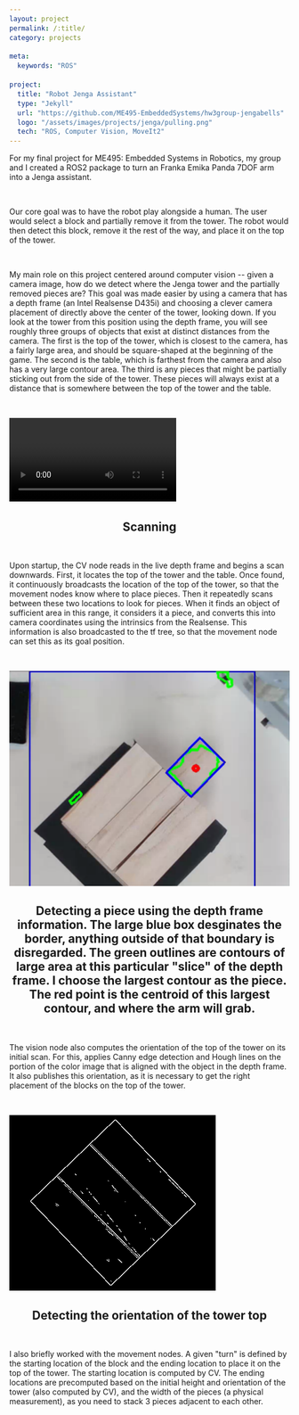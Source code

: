 ```yaml
---
layout: project
permalink: /:title/
category: projects

meta:
  keywords: "ROS"

project:
  title: "Robot Jenga Assistant"
  type: "Jekyll"
  url: "https://github.com/ME495-EmbeddedSystems/hw3group-jengabells"
  logo: "/assets/images/projects/jenga/pulling.png"
  tech: "ROS, Computer Vision, MoveIt2"
---
```





<p>For my final project for ME495: Embedded Systems in Robotics, my group and I created a ROS2 package to turn an Franka Emika Panda 7DOF arm into a Jenga assistant.</p> 

<br>
<p>Our core goal was to have the robot play alongside a human. The user would select a block and partially remove it from the tower. The robot would then detect this block, remove it the rest of the way, and place it on the top of the tower.</p>
<br>

<p>My main role on this project centered around computer vision -- given a camera image, how do we detect where the Jenga tower and the partially removed pieces are? This goal was made easier by using a camera that has a depth frame (an Intel Realsense D435i) and choosing a clever camera placement of directly above the center of the tower, looking down. 
If you look at the tower from this position using the depth frame, you will see roughly three groups of objects that exist at distinct distances from the camera. The first is the top of the tower, which is closest to the camera, has a fairly large area, and should be square-shaped at the beginning of the game. The second is the table, which is farthest from the camera and also has a very large contour area. The third is any pieces that might be partially sticking out from the side of the tower. These pieces will always exist at a distance that is somewhere between the top of the tower and the table.</p>

<br>

![Description](/assets/images/projects/jenga/scanning_2windows.webm)
<center><h2>Scanning </h2></center>

<br>
<p>Upon startup, the CV node reads in the live depth frame and begins a scan downwards. First, it locates the top of the tower and the table. Once found, it continuously broadcasts the location of the top of the tower, so that the movement nodes know where to place pieces. Then it repeatedly scans between these two locations to look for pieces. When it finds an object of sufficient area in this range, it considers it a piece, and converts this into camera coordinates using the intrinsics from the Realsense. This information is also broadcasted to the tf tree, so that the movement node can set this as its goal position.</p>

<br>

![Description](/assets/images/projects/jenga/contours2.png)
<center><h2>Detecting a piece using the depth frame information. The large blue box desginates the border, anything outside of that boundary is disregarded. The green outlines are contours of large area at this particular "slice" of the depth frame. I choose the largest contour as the piece. The red point is the centroid of this largest contour, and where the arm will grab. </h2></center>

<br>

The vision node also computes the orientation of the top of the tower on its initial scan. For this, applies Canny edge detection and Hough lines on the portion of the color image that is aligned with the object in the depth frame. It also publishes this orientation, as it is necessary to get the right placement of the blocks on the top of the tower.

<br>

![Description](/assets/images/projects/jenga/edges.png)
<center><h2>Detecting the orientation of the tower top</h2></center>

<br>

I also briefly worked with the movement nodes. A given "turn" is defined by the starting location of the block and the ending location to place it on the top of the tower. The starting location is computed by CV. The ending locations are precomputed based on the initial height and orientation of the tower (also computed by CV), and the width of the pieces (a physical measurement), as you need to stack 3 pieces adjacent to each other. 
<br><br>

